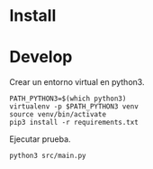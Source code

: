 # Install

# Develop
Crear un entorno virtual en python3.

```
PATH_PYTHON3=$(which python3)
virtualenv -p $PATH_PYTHON3 venv
source venv/bin/activate
pip3 install -r requirements.txt
```

Ejecutar prueba.
```
python3 src/main.py
```
